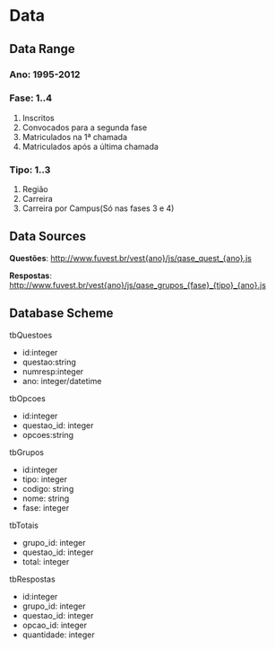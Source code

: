 Data
====

Data Range
----------

### Ano: 1995-2012
### Fase: 1..4
1. Inscritos
2. Convocados para a segunda fase
3. Matriculados na 1ª chamada
4. Matriculados após a última chamada

### Tipo: 1..3
1. Região
2. Carreira
3. Carreira por Campus(Só nas fases 3 e 4)

Data Sources
------------

**Questões**: http://www.fuvest.br/vest{ano}/js/qase_quest_{ano}.js

**Respostas**: http://www.fuvest.br/vest{ano}/js/qase_grupos_{fase}_{tipo}_{ano}.js


Database Scheme
---------------
 
tbQuestoes
* id:integer
* questao:string
* numresp:integer
* ano: integer/datetime

tbOpcoes
* id:integer
* questao_id: integer
* opcoes:string

tbGrupos
* id:integer
* tipo: integer
* codigo: string
* nome: string
* fase: integer

tbTotais
* grupo_id: integer
* questao_id: integer
* total: integer

tbRespostas
* id:integer
* grupo_id: integer
* questao_id: integer
* opcao_id: integer
* quantidade: integer